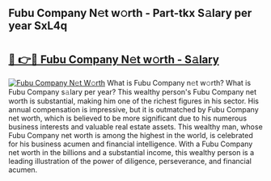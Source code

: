 ## Fubu Company N𝚎t w𝚘rth - Part-tkx S𝚊lary per year SxL4q

# <h2><a href="http://gc1qnzz.nevu.top/?p=Fubu+Company">🔗 👉🔴 Fubu Company N𝚎t w𝚘rth - S𝚊lary</a></h2>

[![Fubu Company N𝚎t W𝚘rth](https://i.imgur.com/Oavwk0R.jpeg)](http://gc1qnzz.nevu.top/?p=Fubu+Company)
What is Fubu Company n𝚎t w𝚘rth? What is Fubu Company s𝚊lary per year?
This wealthy person's Fubu Company net worth is substantial, making him one of the richest figures in his sector. His annual compensation is impressive, but it is outmatched by Fubu Company net worth, which is believed to be more significant due to his numerous business interests and valuable real estate assets. This wealthy man, whose Fubu Company net worth is among the highest in the world, is celebrated for his business acumen and financial intelligence. With a Fubu Company net worth in the billions and a substantial income, this wealthy person is a leading illustration of the power of diligence, perseverance, and financial acumen.
